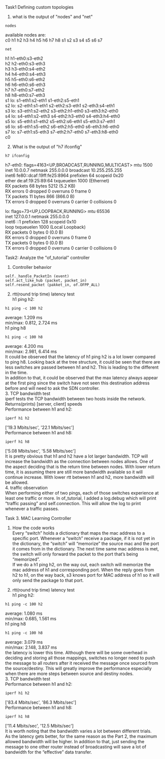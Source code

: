 Task1 Defining custom topologies

1. what is the output of "nodes" and "net"  
```
nodes
```  
available nodes are:  
c0 h1 h2 h3 h4 h5 h6 h7 h8 s1 s2 s3 s4 s5 s6 s7  
```
net
```  
h1 h1-eth0:s3-eth2  
h2 h2-eth0:s3-eth3  
h3 h3-eth0:s4-eth2  
h4 h4-eth0:s4-eth3  
h5 h5-eth0:s6-eth2  
h6 h6-eth0:s6-eth3  
h7 h7-eth0:s7-eth2  
h8 h8-eth0:s7-eth3  
s1 lo:  s1-eth1:s2-eth1 s1-eth2:s5-eth1  
s2 lo:  s2-eth1:s1-eth1 s2-eth2:s3-eth1 s2-eth3:s4-eth1  
s3 lo:  s3-eth1:s2-eth2 s3-eth2:h1-eth0 s3-eth3:h2-eth0  
s4 lo:  s4-eth1:s2-eth3 s4-eth2:h3-eth0 s4-eth3:h4-eth0  
s5 lo:  s5-eth1:s1-eth2 s5-eth2:s6-eth1 s5-eth3:s7-eth1  
s6 lo:  s6-eth1:s5-eth2 s6-eth2:h5-eth0 s6-eth3:h6-eth0  
s7 lo:  s7-eth1:s5-eth3 s7-eth2:h7-eth0 s7-eth3:h8-eth0  
c0  
  
2. What is the output of "h7 ifconfig"    
```
h7 ifconfig  
```
h7-eth0: flags=4163<UP,BROADCAST,RUNNING,MULTICAST>  mtu 1500  
        inet 10.0.0.7  netmask 255.0.0.0  broadcast 10.255.255.255  
        inet6 fe80::dcaf:19ff:fe25:8964  prefixlen 64  scopeid 0x20<link>  
        ether de:af:19:25:89:64  txqueuelen 1000  (Ethernet)  
        RX packets 68  bytes 5212 (5.2 KB)  
        RX errors 0  dropped 0  overruns 0  frame 0  
        TX packets 11  bytes 866 (866.0 B)  
        TX errors 0  dropped 0 overruns 0  carrier 0  collisions 0    
  
lo: flags=73<UP,LOOPBACK,RUNNING>  mtu 65536  
        inet 127.0.0.1  netmask 255.0.0.0  
        inet6 ::1  prefixlen 128  scopeid 0x10<host>  
        loop  txqueuelen 1000  (Local Loopback)  
        RX packets 0  bytes 0 (0.0 B)  
        RX errors 0  dropped 0  overruns 0  frame 0  
        TX packets 0  bytes 0 (0.0 B)  
        TX errors 0  dropped 0 overruns 0  carrier 0  collisions 0  
  
Task2: Analyze the "of_tutorial" controller  
1. Controller behavior
```  
self._handle_PacketIn (event)
self.act_like_hub (packet, packet_in)  
self.resend_packet (pakket_in, of.OFPP_ALL)  
```
2. rtt(round trip time) latency test  
h1 ping h2:  
```
h1 ping -c 100 h2  
```
average: 1.209 ms  
min/max: 0.812, 2.724 ms  
h1 ping h8  
```
h1 ping -c 100 h8  
```
average: 4.200 ms  
min/max: 2.981, 6.414 ms  
It could be observed that the latency of h1 ping h2 is a lot lower compared to ping h8. Looking back at the tree structure, it could be seen that there are less switches are passed between h1 and h2. This is leading to the different in the time.  
In addition to that, it could be observed that the max latency always appear at the first ping since the switch have not seen this destination address before and will need to ask the SDN controller.  
3. TCP bandwidth test  
iperf tests the TCP bandwidth between two hosts inside the network. Returns(prints) [server, client] speeds  
Performance between h1 and h2:  
```
iperf h1 h2  
```
['19.3 Mbits/sec', '22.1 Mbits/sec']  
Performance between h1 and h8:  
```
iperf h1 h8  
```
['5.08 Mbits/sec', '5.58 Mbits/sec']  
It is pretty obvious that h1 and h2 have a lot larger bandwidth. TCP will increase the bandwidth as the connection between nodes allows. One of the aspect deciding that is the return time between nodes. With lower return time, it is assuming there are still more bandwidth available so it will continue increase. With lower rtt between h1 and h2, more bandwidth will be allowed.  
4. traffic observation  
When performing either of two pings, each of those switches experience at least one traffic or more. In of_tutorial, I added a log.debug which will print “traffic passing” and self.connection. This will allow the log to print whenever a traffic passes.  

Task 3. MAC Learning Controller  
1. How the code works  
Every “switch” holds a dictionary that maps the mac address to a specific port. Whenever a “switch” receive a package, if it is not yet in the dictionary, the “switch” will “memorize” the source mac and the port it comes from in the dictionary. The next time same mac address is met, the switch will only forward the packet to the port that’s being “memorized”.  
If we do a h1 ping h2, on the way out, each switch will memorize the mac address of h1 and corresponding port. When the reply goes from h2 to h1, on the way back, s3 knows port for MAC address of h1 so it will only send the package to that port.  

2. rtt(round trip time) latency test  
h1 ping h2:  
```
h1 ping -c 100 h2  
```
average: 1.080 ms  
min/max: 0.685, 1.561 ms  
h1 ping h8  
```
h1 ping -c 100 h8  
```
average: 3.079 ms  
min/max: 2.148, 3.837 ms  
the latency is lower this time. Although there will be some overhead in deciding and storing all those mappings, switches no longer need to push the message to all routers after it received the message once sourced from the source/destiny. This will greatly improve the performance especially when there are more steps between source and destiny nodes.  
3. TCP bandwidth test  
Performance between h1 and h2:  
```
iperf h1 h2  
```
['83.4 Mbits/sec', '86.3 Mbits/sec']  
Performance between h1 and h8:  
```
iperf h1 h8  
```
['11.4 Mbits/sec', '12.5 Mbits/sec']  
It is worth noting that the bandwidth varies a lot between different trials.  
As the latency gets better, for the same reason as the Part 2, the maximum allowed bandwidth will be higher. In addition to that, just sending the message to one other router instead of broadcasting will save a lot of bandwidth for the “effective” data transfer.  
